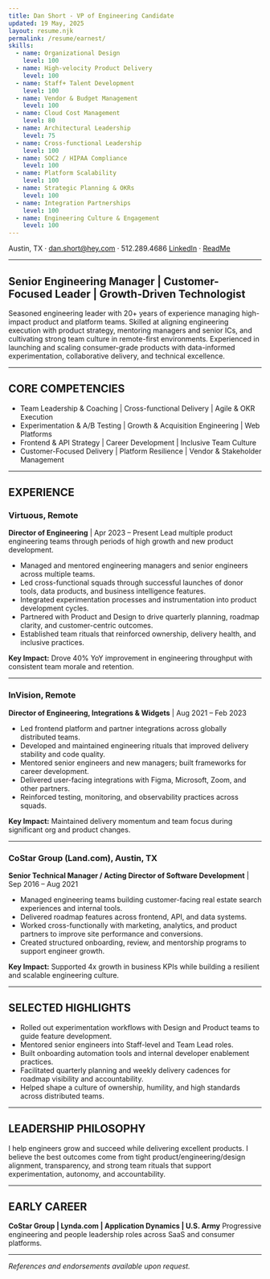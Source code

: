 ```yaml
---
title: Dan Short - VP of Engineering Candidate
updated: 19 May, 2025
layout: resume.njk
permalink: /resume/earnest/
skills:
  - name: Organizational Design
    level: 100
  - name: High-velocity Product Delivery
    level: 100
  - name: Staff+ Talent Development
    level: 100
  - name: Vendor & Budget Management
    level: 100
  - name: Cloud Cost Management
    level: 80
  - name: Architectural Leadership
    level: 75
  - name: Cross-functional Leadership
    level: 100
  - name: SOC2 / HIPAA Compliance
    level: 100
  - name: Platform Scalability
    level: 100
  - name: Strategic Planning & OKRs
    level: 100
  - name: Integration Partnerships
    level: 100
  - name: Engineering Culture & Engagement
    level: 100
---
```


Austin, TX · dan.short@hey.com · 512.289.4686
[LinkedIn](https://linkedin.com/in/danshort) · [ReadMe](https://readme.dansshorts.com)

---

## Senior Engineering Manager | Customer-Focused Leader | Growth-Driven Technologist

Seasoned engineering leader with 20+ years of experience managing high-impact product and platform teams. Skilled at aligning engineering execution with product strategy, mentoring managers and senior ICs, and cultivating strong team culture in remote-first environments. Experienced in launching and scaling consumer-grade products with data-informed experimentation, collaborative delivery, and technical excellence.

---

## CORE COMPETENCIES
- Team Leadership & Coaching | Cross-functional Delivery | Agile & OKR Execution
- Experimentation & A/B Testing | Growth & Acquisition Engineering | Web Platforms
- Frontend & API Strategy | Career Development | Inclusive Team Culture
- Customer-Focused Delivery | Platform Resilience | Vendor & Stakeholder Management

---

## EXPERIENCE

### Virtuous, Remote
**Director of Engineering** | Apr 2023 – Present
Lead multiple product engineering teams through periods of high growth and new product development.
- Managed and mentored engineering managers and senior engineers across multiple teams.
- Led cross-functional squads through successful launches of donor tools, data products, and business intelligence features.
- Integrated experimentation processes and instrumentation into product development cycles.
- Partnered with Product and Design to drive quarterly planning, roadmap clarity, and customer-centric outcomes.
- Established team rituals that reinforced ownership, delivery health, and inclusive practices.

**Key Impact:** Drove 40% YoY improvement in engineering throughput with consistent team morale and retention.

---

### InVision, Remote
**Director of Engineering, Integrations & Widgets** | Aug 2021 – Feb 2023

- Led frontend platform and partner integrations across globally distributed teams.
- Developed and maintained engineering rituals that improved delivery stability and code quality.
- Mentored senior engineers and new managers; built frameworks for career development.
- Delivered user-facing integrations with Figma, Microsoft, Zoom, and other partners.
- Reinforced testing, monitoring, and observability practices across squads.

**Key Impact:** Maintained delivery momentum and team focus during significant org and product changes.

---

### CoStar Group (Land.com), Austin, TX
**Senior Technical Manager / Acting Director of Software Development** | Sep 2016 – Aug 2021

- Managed engineering teams building customer-facing real estate search experiences and internal tools.
- Delivered roadmap features across frontend, API, and data systems.
- Worked cross-functionally with marketing, analytics, and product partners to improve site performance and conversions.
- Created structured onboarding, review, and mentorship programs to support engineer growth.

**Key Impact:** Supported 4x growth in business KPIs while building a resilient and scalable engineering culture.

---

## SELECTED HIGHLIGHTS
- Rolled out experimentation workflows with Design and Product teams to guide feature development.
- Mentored senior engineers into Staff-level and Team Lead roles.
- Built onboarding automation tools and internal developer enablement practices.
- Facilitated quarterly planning and weekly delivery cadences for roadmap visibility and accountability.
- Helped shape a culture of ownership, humility, and high standards across distributed teams.

---

## LEADERSHIP PHILOSOPHY
I help engineers grow and succeed while delivering excellent products. I believe the best outcomes come from tight product/engineering/design alignment, transparency, and strong team rituals that support experimentation, autonomy, and accountability.

---

## EARLY CAREER
**CoStar Group | Lynda.com | Application Dynamics | U.S. Army**
Progressive engineering and people leadership roles across SaaS and consumer platforms.

---

*References and endorsements available upon request.*